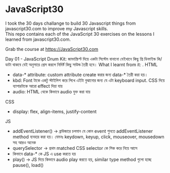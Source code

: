 # JavaScript30

I took the 30 days challange to build 30 Javascript things from javascript30.com to improve my Javascript skills.  
This repo contains each of the JavaScript 30 exercises on the lessons I learned from javascript30.com.

Grab the course at https://JavaScript30.com

Day 01 - JavaScript Drum Kit:
জাভাস্ক্রিপ্ট দিয়ে একটা সিস্টেম বানানো যেইখানে কিছু প্রি ডিফাইন্ড কি/ডাটা থাকবে যেই অনুসারে প্রেস করলে নিদির্ষ্ট কিছু সাউন্ড তৈরী হবে।
What I learnt from it: .
HTML 
- data-* attribute: custom attribute create করার জন্য data-* তৈরী করা হয়।
- kbd: Font টাকে একটু স্টাইলিশ করে লিখে এইটা বুঝানোর জন্য যে এটা keyboard input. CSS দিয়ে ব্যাপারটাকে আরো effect দিয়া যায়
- audio: HTML থেকে কিভাবে audio যুক্ত করা যায়

CSS
- display: flex, align-items, justify-content

JS
- addEventListener() -> ব্রাউজারে চলমান যে কোন event শুনতে addEventListener method ব্যবহার করা হয়। যেমনঃ keydown, keyup, click, mouseover, mousedown সহ আরও অনেক
- querySelector -> প্রথম matched CSS selector কে পিক করে নিয়ে আসে
- কিভাবে data-* কে JS এ use করতে হয়
- play() -> JS দিয়ে কিভাবে audio play করতে হয়, similar type method গুলো হচ্ছে pause(), load()
